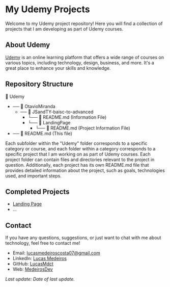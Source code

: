 # My Udemy Projects

Welcome to my Udemy project repository! Here you will find a collection of projects that I am developing as part of Udemy courses.

## About Udemy

[Udemy](https://www.udemy.com/) is an online learning platform that offers a wide range of courses on various topics, including technology, design, business, and more. It's a great place to enhance your skills and knowledge.

## Repository Structure

📂 Udemy
  * ── 📂 OtavioMiranda
     - ── 📂 JSandTY-baisc-to-advanced
         - └── 📄 README.md (Information File)
         - └── 📂 LandingPage 
            - └──  📄 README.md (Project Information File)
  * ── 📄 README.md (This file)

Each subfolder within the "Udemy" folder corresponds to a specific category or course, and each folder within a category corresponds to a specific project that I am working on as part of Udemy courses. Each project folder can contain files and directories relevant to the project in question. Additionally, each project has its own README.md file that provides detailed information about the project, such as goals, technologies used, and important steps.

## Completed Projects

- [Landing Page](./OtavioMiranda/JSandTY-basic-to-advanced/LandingPage/readme.md)
- ...

## Contact

If you have any questions, suggestions, or just want to chat with me about technology, feel free to contact me!

- Email: lucasmedeiroscosta07@gmail.com
- LinkedIn: [Lucas Medeiros](https://www.linkedin.com/in/medeirosdev)
- GitHub: [LucasMdct](https://github.com/lucasmdct)
- Web: [MedeirosDev](https://medeirosdev.cloud)

*Last update: Date of last update.*
